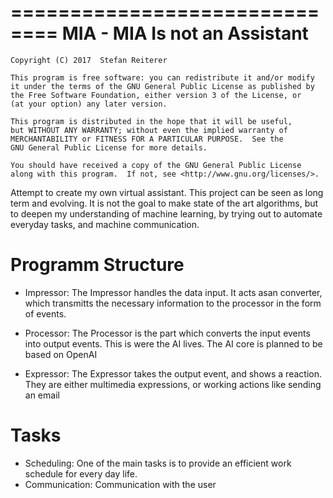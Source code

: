 ==============================
MIA - MIA Is not an Assistant
==============================
    Copyright (C) 2017  Stefan Reiterer

    This program is free software: you can redistribute it and/or modify
    it under the terms of the GNU General Public License as published by
    the Free Software Foundation, either version 3 of the License, or
    (at your option) any later version.

    This program is distributed in the hope that it will be useful,
    but WITHOUT ANY WARRANTY; without even the implied warranty of
    MERCHANTABILITY or FITNESS FOR A PARTICULAR PURPOSE.  See the
    GNU General Public License for more details.

    You should have received a copy of the GNU General Public License
    along with this program.  If not, see <http://www.gnu.org/licenses/>.

Attempt to create my own virtual assistant. This project can be seen as long term and evolving.
It is not the goal to make state of the art algorithms, but to deepen my understanding of machine learning, by trying out
to automate everyday tasks, and machine communication.

Programm Structure
==================

- Impressor: The Impressor handles the data input. It acts asan converter, which transmitts the necessary information to the processor in the form of events.

- Processor: The Processor is the part which converts the input events into output events. This is were the AI lives. The AI core is planned to be based on OpenAI

- Expressor: The Expressor takes the output event, and shows a reaction. They are either multimedia expressions, or working actions like sending an email

Tasks
=====

- Scheduling: One of the main tasks is to provide an efficient work schedule for every day life.
- Communication: Communication with the user
